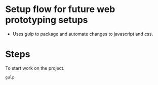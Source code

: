 # Setup flow for future web prototyping setups

* Uses *gulp* to package and automate changes to javascript and css.

# Steps
To start work on the project.

```
gulp
```
